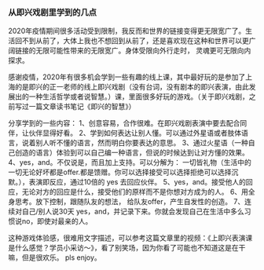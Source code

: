 

### 从即兴戏剧里学到的几点

2020年疫情期间很多活动受到限制，我反而和世界的链接变得更无限宽广了。生活回不到从前了，大体上我也不想回到从前了，还是喜欢现在这种和世界可以更广阔链接的无限可能性带来的无限宽广。身体受限向外行走时， 灵魂更可无限向内探求。

感谢疫情，2020年有很多机会学到一些有趣的线上课，其中最好玩的是参加了上海的是即兴的正一老师的线上即兴戏剧（没有台词，没有剧本的即兴表演，由此发展出的一种生活哲学或者说智慧。）课，里面很多好玩的游戏。（关于即兴戏剧，之前写过一篇文章读书笔记《即兴的智慧》）

分享学到的一些内容：
1、创意容易，合作很难。在即兴戏剧表演中要去配合同伴，让伙伴显得好看。
2、学到如何表达让别人懂。可以通过外星语或者肢体语言，说着别人听不懂的语言，然而明白你要表达的意思。
3、通过火星语（一种自己创造的语言）体验到可以自己编一种语言，但说的时候达到让对方懂的效果。
4、yes，and。不仅说是，而且加上支持。可以分解为： 一切皆礼物（生活中的一切无论好坏都是offer.都是馈赠。你可以选择接受可以选择拒绝可以选择沉默。），表演即反应，通过10倍的 yes 去回应伙伴。 
5、yes，and。接受他人的回应，无论对方的回应是什么，接受他们的原样而不是你想对方成为的人。
6、用全身思考。放下控制，跟随队友的想法， 给队友offer，产生自发性的创造。
7、连续对自己/别人说30天 yes，and，并记录下来。你就会发现自己在生活中多么习惯说no，即使对最亲的人。

这种游戏体验感，很难用文字描述，可以参考这篇文章里的视频：《上即兴表演课是什么感觉？学员小采访～》，看了别笑场，因为你看了可能也不知道这是在干嘛，但是很欢乐。
pls enjoy。
